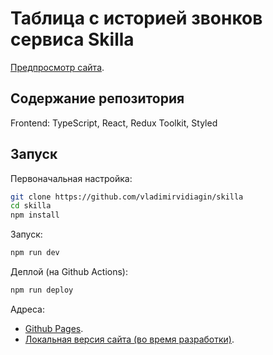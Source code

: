 # Таблица с историей звонков сервиса Skilla

[Предпросмотр сайта](https://vladimirvidiagin.github.io/skilla/).

## Содержание репозитория

Frontend: TypeScript, React, Redux Toolkit, Styled

## Запуск

Первоначальная настройка:

```bash
git clone https://github.com/vladimirvidiagin/skilla
cd skilla
npm install
```

Запуск:

```bash
npm run dev
```

Деплой (на Github Actions):

```bash
npm run deploy
```

Адреса:

- [Github Pages](https://vladimirvidiagin.github.io/skilla/).
- [Локальная версия сайта (во время разработки)](http://localhost:5173/).
